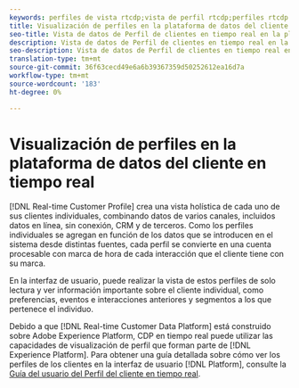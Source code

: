 ```yaml
---
keywords: perfiles de vista rtcdp;vista de perfil rtcdp;perfiles rtcdp
title: Visualización de perfiles en la plataforma de datos del cliente en tiempo real
seo-title: Vista de datos de Perfil de clientes en tiempo real en la plataforma de datos de clientes en tiempo real
description: Vista de datos de Perfil de clientes en tiempo real en la plataforma de datos de clientes en tiempo real
seo-description: Vista de datos de Perfil de clientes en tiempo real en la plataforma de datos de clientes en tiempo real
translation-type: tm+mt
source-git-commit: 36f63cecd49e6a6b39367359d50252612ea16d7a
workflow-type: tm+mt
source-wordcount: '183'
ht-degree: 0%

---
```



# Visualización de perfiles en la plataforma de datos del cliente en tiempo real

[!DNL Real-time Customer Profile] crea una vista holística de cada uno de sus clientes individuales, combinando datos de varios canales, incluidos datos en línea, sin conexión, CRM y de terceros. Como los perfiles individuales se agregan en función de los datos que se introducen en el sistema desde distintas fuentes, cada perfil se convierte en una cuenta procesable con marca de hora de cada interacción que el cliente tiene con su marca.

En la interfaz de usuario, puede realizar la vista de estos perfiles de solo lectura y ver información importante sobre el cliente individual, como preferencias, eventos e interacciones anteriores y segmentos a los que pertenece el individuo.

Debido a que [!DNL Real-time Customer Data Platform] está construido sobre Adobe Experience Platform, CDP en tiempo real puede utilizar las capacidades de visualización de perfil que forman parte de [!DNL Experience Platform]. Para obtener una guía detallada sobre cómo ver los perfiles de los clientes en la interfaz de usuario [!DNL Platform], consulte la [Guía del usuario del Perfil del cliente en tiempo real](../../profile/ui/user-guide.md).